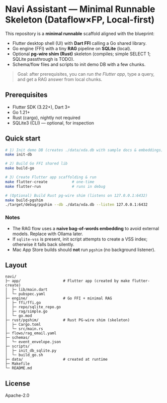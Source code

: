 # Navi Assistant — Minimal Runnable Skeleton (Dataflow×FP, Local-first)

This repository is a **minimal runnable** scaffold aligned with the blueprint:
- Flutter desktop shell (UI) with **Dart FFI** calling a Go shared library.
- Go engine (FFI) with a tiny **RAG** pipeline on **SQLite** (local).
- Optional **pg-wire shim (Rust)** skeleton (compiles; simple SELECT 1; SQLite passthrough is TODO).
- Schema/flow files and scripts to init demo DB with a few chunks.

> Goal: after prerequisites, you can *run the Flutter app*, type a query, and get a RAG answer from local chunks.

## Prerequisites
- Flutter SDK (3.22+), Dart 3+
- Go 1.21+
- Rust (cargo), nightly not required
- SQLite3 (CLI) — optional, for inspection

## Quick start

```bash
# 1) Init demo DB (creates ./data/xda.db with sample docs & embeddings)
make init-db

# 2) Build Go FFI shared lib
make build-go

# 3) Create Flutter app scaffolding & run
make flutter-create           # one-time
make flutter-run              # runs in debug

# (Optional) Build Rust pg-wire shim (listens on 127.0.0.1:6432)
make build-pgshim
./target/debug/pgshim --db ./data/xda.db --listen 127.0.0.1:6432
```

### Notes
- The RAG flow uses a **naive bag-of-words embedding** to avoid external models. Replace with Ollama later.
- If `sqlite-vss` is present, init script attempts to create a VSS index; otherwise it falls back silently.
- Mac App Store builds should **not** run `pgshim` (no background listener).

## Layout

```
navi/
├─ app/                   # Flutter app (created by make flutter-create)
│  ├─ lib/main.dart
│  └─ pubspec.yaml
├─ engine/                # Go FFI + minimal RAG
│  ├─ ffi/ffi.go
│  ├─ repo/sqlite_repo.go
│  ├─ rag/simple.go
│  └─ go.mod
├─ rust/pgshim/           # Rust PG-wire shim (skeleton)
│  ├─ Cargo.toml
│  └─ src/main.rs
├─ flows/rag_email.yaml
├─ schemas/
│  └─ event_envelope.json
├─ scripts/
│  ├─ init_db_sqlite.py
│  └─ build_go.sh
├─ data/                  # created at runtime
├─ Makefile
└─ README.md
```

## License
Apache-2.0
